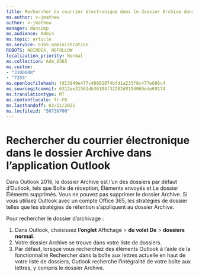 ```yaml
---
title: Rechercher du courrier électronique dans le dossier Archive dans l’application Outlook
ms.author: v-jmathew
author: v-jmathew
manager: dansimp
ms.audience: Admin
ms.topic: article
ms.service: o365-administration
ROBOTS: NOINDEX, NOFOLLOW
localization_priority: Normal
ms.collection: Adm_O365
ms.custom:
- "3100008"
- "7255"
ms.openlocfilehash: fd13949e477c40801874bfd1a235f8c477e686c4
ms.sourcegitcommit: 6312ee31561db36104f32282d019d069ede69174
ms.translationtype: MT
ms.contentlocale: fr-FR
ms.lasthandoff: 03/11/2021
ms.locfileid: "50736700"
---
```

# <a name="find-email-in-archive-folder-in-outlook-app"></a>Rechercher du courrier électronique dans le dossier Archive dans l’application Outlook

Dans Outlook 2016, le dossier Archive est l’un des dossiers par défaut d’Outlook, tels que Boîte de réception, Éléments envoyés et Le dossier Éléments supprimés. Vous ne pouvez pas supprimer le dossier Archive. Si vous utilisez Outlook avec un compte Office 365, les stratégies de dossier telles que les stratégies de rétention s’appliquent au dossier Archive.

Pour rechercher le dossier d’archivage :

1. Dans Outlook, choisissez **l’onglet** Affichage > **du volet De**  >  **dossiers normal**.
2. Votre dossier Archive se trouve dans votre liste de dossiers.
3. Par défaut, lorsque vous recherchez des éléments Outlook à l’aide de la fonctionnalité Rechercher dans la boîte aux lettres actuelle en haut de votre liste de dossiers, Outlook recherche l’intégralité de votre boîte aux lettres, y compris le dossier Archive.
